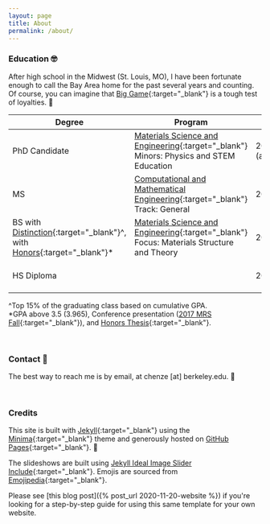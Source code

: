```yaml
---
layout: page
title: About
permalink: /about/
---
```


### Education 🤓

After high school in the Midwest (St. Louis, MO), I have been fortunate enough to call the Bay Area home for the past several years and counting. Of course, you can imagine that [Big Game](https://en.wikipedia.org/wiki/Big_Game_(American_football)){:target="_blank"} is a tough test of loyalties. 🏈

| Degree | Program | Years | Institution |
| --- | --- | --- | --- |
| PhD Candidate | [Materials Science and Engineering](https://www.mse.berkeley.edu/){:target="_blank"}<br>Minors: Physics and STEM Education | 2019-2024<br>(anticipated) | [UC Berkeley](https://www.berkeley.edu){:target="_blank"} 🐻 |
| MS | [Computational and Mathematical Engineering](https://icme.stanford.edu/){:target="_blank"}<br>Track: General | 2017-2018 | [Stanford University](https://www.stanford.edu){:target="_blank"} 🌴 |
| BS with [Distinction](https://registrar.stanford.edu/students/undergraduate-degree-progress/undergraduate-honors){:target="_blank"}^,<br>with [Honors](https://mse.stanford.edu/academics-admissions/undergraduate-program/major){:target="_blank"}* | [Materials Science and Engineering](https://mse.stanford.edu){:target="_blank"}<br>Focus: Materials Structure and Theory | 2014-2018 | [Stanford University](https://www.stanford.edu){:target="_blank"} 🌴 |
| HS Diploma | | 2010-2014 | [Ladue Horton Watkins<br>High School](https://lhwhs.ladueschools.net/){:target="_blank"} 🐏 |    

^Top 15% of the graduating class based on cumulative GPA.  
\*GPA above 3.5 (3.965), Conference presentation ([2017 MRS Fall](https://www.mrs.org/fall2017-symposium-sessions?Code=TC04){:target="_blank"}), and [Honors Thesis](https://purl.stanford.edu/wq607fn0442){:target="_blank"}.

<br> 

### Contact 📱

The best way to reach me is by email, at chenze [at] berkeley.edu. 📧

<br>

### Credits

This site is built with [Jekyll](https://jekyllrb.com/){:target="_blank"} using the [Minima](https://github.com/jekyll/minima){:target="_blank"} theme and generously hosted on [GitHub Pages](https://pages.github.com/){:target="_blank"}. 🤍

The slideshows are built using [Jekyll Ideal Image Slider Include](https://github.com/jekylltools/jekyll-ideal-image-slider-include){:target="_blank"}. Emojis are sourced from [Emojipedia](https://emojipedia.org/){:target="_blank"}.

Please see [this blog post]({% post_url 2020-11-20-website %}) if you're looking for a step-by-step guide for using this same template for your own website.

